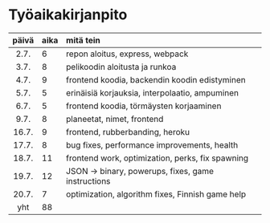 # Työaikakirjanpito

| päivä | aika | mitä tein                                               |
| :----:|:-----| :-----                                                  |
| 2.7.  | 6    | repon aloitus, express, webpack                         |
| 3.7.  | 8    | pelikoodin aloitusta ja runkoa                          |
| 4.7.  | 9    | frontend koodia, backendin koodin edistyminen           |
| 5.7.  | 5    | erinäisiä korjauksia, interpolaatio, ampuminen          |
| 6.7.  | 5    | frontend koodia, törmäysten korjaaminen                 |
| 9.7.  | 8    | planeetat, nimet, frontend                              |
| 16.7. | 9    | frontend, rubberbanding, heroku                         |
| 17.7. | 8    | bug fixes, performance improvements, health             |
| 18.7. | 11   | frontend work, optimization, perks, fix spawning        |
| 19.7. | 12   | JSON -> binary, powerups, fixes, game instructions      |
| 20.7. | 7    | optimization, algorithm fixes, Finnish game help        |
| yht   | 88   |                                                         |
